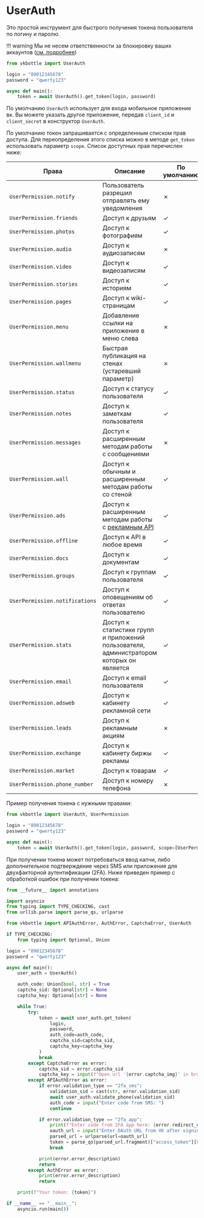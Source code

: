 # UserAuth

Это простой инструмент для быстрого получения токена пользователя по логину и паролю.

!!! warning
    Мы не несем ответственности за блокировку ваших аккаунтов ([см. подробнее](../high-level/user.md))

```python
from vkbottle import UserAuth

login = "89012345678"
password = "qwerty123"

async def main():
    token = await UserAuth().get_token(login, password)
```

По умолчанию `UserAuth` использует для входа мобильное приложение вк.
Вы можете указать другое приложение, передав `client_id` и `client_secret` в конструктор `UserAuth`.

По умолчанию токен запрашивается с определенным списком прав доступа. Для переопределения этого списка можно в методе `get_token` использовать параметр `scope`. Список доступных прав перечислен ниже:

| Права                          | Описание                                                                                             | По умолчанию |
| ------------------------------ | ---------------------------------------------------------------------------------------------------- | ------------ |
| `UserPermission.notify`        | Пользователь разрешил отправлять ему уведомления                                                     | ✗            |
| `UserPermission.friends`       | Доступ к друзьям                                                                                     | ✓            |
| `UserPermission.photos`        | Доступ к фотографиям                                                                                 | ✓            |
| `UserPermission.audio`         | Доступ к аудиозаписям                                                                                | ✗            |
| `UserPermission.video`         | Доступ к видеозаписям                                                                                | ✓            |
| `UserPermission.stories`       | Доступ к историям                                                                                    | ✓            |
| `UserPermission.pages`         | Доступ к wiki-страницам                                                                              | ✓            |
| `UserPermission.menu`          | Добавление ссылки на приложение в меню слева                                                         | ✗            |
| `UserPermission.wallmenu`      | Быстрая публикация на стенах (устаревший параметр)                                                   | ✗            |
| `UserPermission.status`        | Доступ к статусу пользователя                                                                        | ✓            |
| `UserPermission.notes`         | Доступ к заметкам пользователя                                                                       | ✓            |
| `UserPermission.messages`      | Доступ к расширенным методам работы с сообщениями                                                    | ✗            |
| `UserPermission.wall`          | Доступ к обычным и расширенным методам работы со стеной                                              | ✓            |
| `UserPermission.ads`           | Доступ к расширенным методам работы с [рекламным API](https://dev.vk.ru/ru/api/ads/getting-started) | ✓            |
| `UserPermission.offline`       | Доступ к API в любое время                                                                           | ✓            |
| `UserPermission.docs`          | Доступ к документам                                                                                  | ✓            |
| `UserPermission.groups`        | Доступ к группам пользователя                                                                        | ✓            |
| `UserPermission.notifications` | Доступ к оповещениям об ответах пользователю                                                         | ✓            |
| `UserPermission.stats`         | Доступ к статистике групп и приложений пользователя, администратором которых он является             | ✓            |
| `UserPermission.email`         | Доступ к email пользователя                                                                          | ✓            |
| `UserPermission.adsweb`        | Доступ к кабинету рекламной сети                                                                     | ✓            |
| `UserPermission.leads`         | Доступ к рекламным акциям                                                                            | ✗            |
| `UserPermission.exchange`      | Доступ к кабинету биржы рекламы                                                                      | ✓            |
| `UserPermission.market`        | Доступ к товарам                                                                                     | ✓            |
| `UserPermission.phone_number`  | Доступ к номеру телефона                                                                             | ✗            |

Пример получения токена с нужными правами:

```python
from vkbottle import UserAuth, UserPermission

login = "89012345678"
password = "qwerty123"

async def main():
    token = await UserAuth().get_token(login, password, scope=[UserPermission.photos, UserPermission.video])
```

При получении токена может потребоваться ввод капчи, либо дополнительное подтверждение через SMS или приложение для двухфакторной аутентификации (2FA). Ниже приведен пример с обработкой ошибок при получении токена:

```python
from __future__ import annotations

import asyncio
from typing import TYPE_CHECKING, cast
from urllib.parse import parse_qs, urlparse

from vkbottle import APIAuthError, AuthError, CaptchaError, UserAuth

if TYPE_CHECKING:
    from typing import Optional, Union

login = "89012345678"
password = "qwerty123"

async def main():
    user_auth = UserAuth()

    auth_code: Union[bool, str] = True
    captcha_sid: Optional[str] = None
    captcha_key: Optional[str] = None

    while True:
        try:
            token = await user_auth.get_token(
                login,
                password,
                auth_code=auth_code,
                captcha_sid=captcha_sid,
                captcha_key=captcha_key
            )
            break
        except CaptchaError as error:
            captcha_sid = error.captcha_sid
            captcha_key = input(f"Open url '{error.captcha_img}' in browser and enter captcha code: ")
        except APIAuthError as error:
            if error.validation_type == "2fa_sms":
                validation_sid = cast(str, error.validation_sid)
                await user_auth.validate_phone(validation_sid)
                auth_code = input("Enter code from SMS: ")
                continue

            if error.validation_type == "2fa_app":
                print(f"Enter code from 2FA app here: {error.redirect_uri}")
                oauth_url = input("Enter OAuth URL from VK after signin in: ")
                parsed_url = urlparse(url=oauth_url)
                token = parse_qs(parsed_url.fragment)["access_token"][0]
                break

            print(error.error_description)
            return
        except AuthError as error:
            print(error.error_description)
            return

    print(f"Your token: {token}")

if __name__ == "__main__":
    asyncio.run(main())

```
